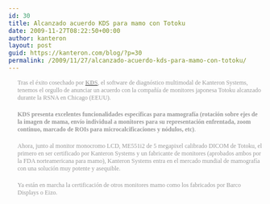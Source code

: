 ```yaml
---
id: 30
title: Alcanzado acuerdo KDS para mamo con Totoku
date: 2009-11-27T08:22:50+00:00
author: kanteron
layout: post
guid: https://kanteron.com/blog/?p=30
permalink: /2009/11/27/alcanzado-acuerdo-kds-para-mamo-con-totoku/
---
```

<p style="margin-top: 0px;margin-right: 0px;margin-bottom: 18px;margin-left: 18px;line-height: 18px;font: normal normal normal 12px/normal 'Lucida Grande';color: #999999">
  Tras el éxito cosechado por <a href="https://www.kanteron.com/KanteronSystemsES/Producto/Paginas/KDS.html"><span style="color: #aaaaaa"><strong>KDS</strong></span></a>, el software de diagnóstico multimodal de Kanteron Systems, tenemos el orgullo de anunciar un acuerdo con la compañía de monitores japonesa Totoku alcanzado durante la RSNA en Chicago (EEUU).
</p>

<p style="margin-top: 0px;margin-right: 0px;margin-bottom: 18px;margin-left: 18px;line-height: 18px;font: normal normal normal 12px/normal 'Lucida Grande';color: #999999">
  <strong>KDS presenta excelentes funcionalidades específicas para mamografía (rotación sobre ejes de la imagen de mama, envío individual a monitores para su representación enfrentada, zoom continuo, marcado de ROIs para microcalcificaciones y nódulos, etc)</strong>.
</p>

<p style="margin-top: 0px;margin-right: 0px;margin-bottom: 18px;margin-left: 18px;line-height: 18px;font: normal normal normal 12px/normal 'Lucida Grande';color: #999999">
  Ahora, junto al monitor monocromo LCD, ME551i2 de 5 megapixel calibrado DICOM de Totoku, el primero en ser certificado por Kanteron Systems y un fabricante de monitores (aprobados ambos por la FDA norteamericana para mamo), Kanteron Systems entra en el mercado mundial de mamografía con una solución muy potente y asequible.
</p>

<p style="margin-top: 0px;margin-right: 0px;margin-bottom: 18px;margin-left: 18px;line-height: 18px;font: normal normal normal 12px/normal 'Lucida Grande';color: #999999">
  Ya están en marcha la certificación de otros monitores mamo como los fabricados por Barco Displays o Eizo.
</p>